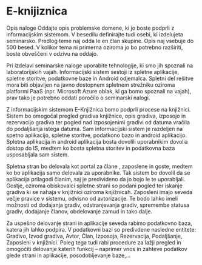 # E-knijiznica

Opis naloge
Oddajte opis problemske domene, ki jo boste podprli z informacijskim sistemom. V besedilu definirajte tudi osebi, ki izdelujeta seminarsko. Predlog teme naj odda le en član skupine. Opis naj vsebuje do 500 besed. V kolikor tema ni primerna oziroma jo bo potrebno razširiti, boste obveščeni v odzivu na oddajo.

Pri izdelavi seminarske naloge uporabite tehnologije, ki smo jih spoznali na laboratorijskih vajah. Informacijski sistem sestoji iz spletne aplikacije, spletne storitve, podatkovne baze in Android odjemalca. Spletni del rešitve mora biti objavljen na javno dostopnem spletnem strežniku oziroma platformi PaaS (npr. Microsoft Azure oblak, ki ga bomo spoznali na vajah), prav tako je potrebno oddati poročilo o seminarski nalogi.

Z informacijskim sistemom E-Knjižnica bomo podprli procese na knjižnici. Sistem bo omogočal pregled gradiva knjižnice, opis gradiva, izposojo in rezervacijo gradiva ter pogled nad izposojenimi gradivi od datuma vračila do podaljšanja istega datuma.
Sam informacijski sistem je razdeljen na spetno aplikacijo, spletne storitve, podatkono bazo in android aplikacijo. Spletna aplikacija in android aplikacija bosta dovolili uporabnikim dovolia dostop do IS, medtem ko bosta spletna storitev in podatkovna baza usposabljala sam sistem.

Spletna stran bo delovala kot portal za člane , zaposlene in goste, medtem ko bo aplikacija samo delovala za uporabnike. Tak sistem bo dovolil da se aplikacija prilagodi članim, saj je predivideno da jo bojo le te uporabljali. Gostje, oziroma obiskovalci spletne strani so podani pogled ter iskanje gradiva ki se nahaja v knjižnici oziroma knjižnicah. Zaposleni imajo seveda večje pravice v sistemu, odvisno od avtorizacije. Te bodo lahko imeli možnosti od dodajanja gradiv, odstranjevanja gradiv, spremembe statusa gradiv, dodajanje članov, obdelovanje zamud in tako dalje.

Za uspešno delovanje strani in aplikacije seveda rabimo podatkovno baza, katera jih lahko podpira. V podatkovni bazi so predivdene nasledne entitete: Gradivo, Izvod gradiva, Avtor, Član, Izposoja, Rezervacija, Podaljšanje, Zaposleni v knjižnici. Poleg tega tudi rabi procedure za lažji pregled in omogočiti delovanje katerih funkcij – naprimer vnos in zahteve podatkov glede strani in aplikacije, posodobljevanje baze,...
